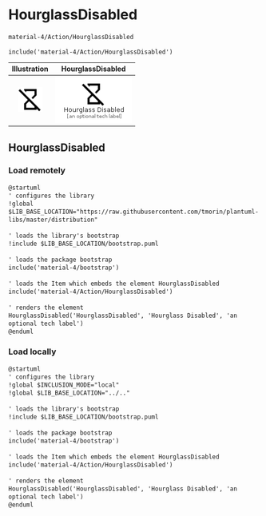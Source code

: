 # HourglassDisabled


```text
material-4/Action/HourglassDisabled
```

```text
include('material-4/Action/HourglassDisabled')
```



| Illustration | HourglassDisabled |
| :---: | :---: |
| ![illustration for Illustration](../../material-4/Action/HourglassDisabled.png) | ![illustration for HourglassDisabled](../../material-4/Action/HourglassDisabled.Local.png) |




## HourglassDisabled

### Load remotely
```plantuml
@startuml
' configures the library
!global $LIB_BASE_LOCATION="https://raw.githubusercontent.com/tmorin/plantuml-libs/master/distribution"

' loads the library's bootstrap
!include $LIB_BASE_LOCATION/bootstrap.puml

' loads the package bootstrap
include('material-4/bootstrap')

' loads the Item which embeds the element HourglassDisabled
include('material-4/Action/HourglassDisabled')

' renders the element
HourglassDisabled('HourglassDisabled', 'Hourglass Disabled', 'an optional tech label')
@enduml
```

### Load locally
```plantuml
@startuml
' configures the library
!global $INCLUSION_MODE="local"
!global $LIB_BASE_LOCATION="../.."

' loads the library's bootstrap
!include $LIB_BASE_LOCATION/bootstrap.puml

' loads the package bootstrap
include('material-4/bootstrap')

' loads the Item which embeds the element HourglassDisabled
include('material-4/Action/HourglassDisabled')

' renders the element
HourglassDisabled('HourglassDisabled', 'Hourglass Disabled', 'an optional tech label')
@enduml
```

